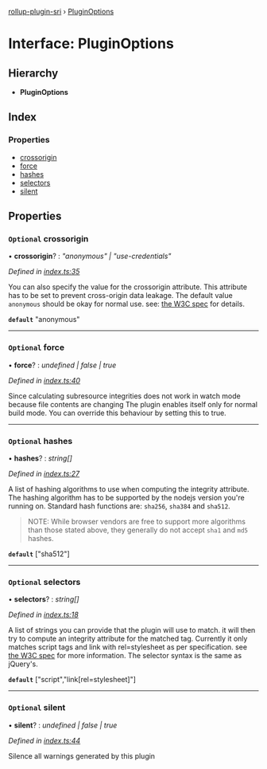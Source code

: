 [rollup-plugin-sri](../README.md) › [PluginOptions](pluginoptions.md)

# Interface: PluginOptions

## Hierarchy

* **PluginOptions**

## Index

### Properties

* [crossorigin](pluginoptions.md#optional-crossorigin)
* [force](pluginoptions.md#optional-force)
* [hashes](pluginoptions.md#optional-hashes)
* [selectors](pluginoptions.md#optional-selectors)
* [silent](pluginoptions.md#optional-silent)

## Properties

### `Optional` crossorigin

• **crossorigin**? : *"anonymous" | "use-credentials"*

*Defined in [index.ts:35](https://github.com/JonasKruckenberg/rollup-plugin-sri/blob/ad7bcb7/index.ts#L35)*

You can also specify the value for the crossorigin attribute.
This attribute has to be set to prevent cross-origin data leakage.
The default value `anonymous` should be okay for normal use.
see: [the W3C spec](https://www.w3.org/TR/SRI/#cross-origin-data-leakage) for details.

**`default`** "anonymous"

___

### `Optional` force

• **force**? : *undefined | false | true*

*Defined in [index.ts:40](https://github.com/JonasKruckenberg/rollup-plugin-sri/blob/ad7bcb7/index.ts#L40)*

Since calculating subresource integrities does not work in watch mode because file contents are changing
The plugin enables itself only for normal build mode. You can override this behaviour by setting this to true.

___

### `Optional` hashes

• **hashes**? : *string[]*

*Defined in [index.ts:27](https://github.com/JonasKruckenberg/rollup-plugin-sri/blob/ad7bcb7/index.ts#L27)*

A list of hashing algorithms to use when computing the integrity attribute.
The hashing algorithm has to be supported by the nodejs version you're running on.
Standard hash functions are: `sha256`, `sha384` and `sha512`.
> NOTE: While browser vendors are free to support more algorithms than those stated above,
> they generally do not accept `sha1` and `md5` hashes.

**`default`** ["sha512"]

___

### `Optional` selectors

• **selectors**? : *string[]*

*Defined in [index.ts:18](https://github.com/JonasKruckenberg/rollup-plugin-sri/blob/ad7bcb7/index.ts#L18)*

A list of strings you can provide that the plugin will use to match.
it will then try to compute an integrity attribute for the matched tag.
Currently it only matches script tags and link with rel=stylesheet as per specification.
see [the W3C spec](https://www.w3.org/TR/SRI/#elements) for more information.
The selector syntax is the same as jQuery's.

**`default`** ["script","link[rel=stylesheet]"]

___

### `Optional` silent

• **silent**? : *undefined | false | true*

*Defined in [index.ts:44](https://github.com/JonasKruckenberg/rollup-plugin-sri/blob/ad7bcb7/index.ts#L44)*

Silence all warnings generated by this plugin
